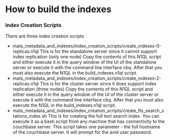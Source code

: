 # How to build the indexes

### Index Creation Scripts

There are three index creation scripts

- mats_metadata_and_indexes/index_creation_scripts/create_indexes-0-replicas.n1ql
  This is for the standalone server since it cannot support index replication (only one node)
  Copy the contents of this N1QL script and either execute it in the query window of the UI of the
  standalone server or execute it with the command line interface cbq.
  After that you must also execute the N1QL in the build_indexes.n1ql script.
- mats_metadata_and_indexes/index_creation_scripts/create_indexes-2-replicas.n1ql
  This is for the cluster server since it does support index replication (three nodes)
  Copy the contents of this N1QL script and either execute it in the query window of the UI of the
  cluster server or execute it with the command line interface cbq.
  After that you must also execute the N1QL in the build_indexes.n1ql script.
- mats_metadata_and_indexes/index_creation_scripts/create_fts_search_stations_index.sh
    This is for creating the full text search index. You can execute it as a bash script from any machine
    that has connectivity to the couchbase server. This script takes one parameter - the full hostname of 
    the couchbase server. It will prompt for the avid user password.
